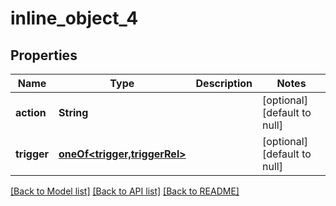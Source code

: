# inline_object_4
## Properties

Name | Type | Description | Notes
------------ | ------------- | ------------- | -------------
**action** | **String** |  | [optional] [default to null]
**trigger** | [**oneOf&lt;trigger,triggerRel&gt;**](oneOf&lt;trigger,triggerRel&gt;.md) |  | [optional] [default to null]

[[Back to Model list]](../README.md#documentation-for-models) [[Back to API list]](../README.md#documentation-for-api-endpoints) [[Back to README]](../README.md)

